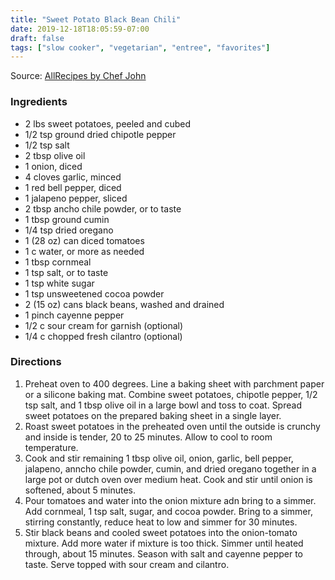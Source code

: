 ```yaml
---
title: "Sweet Potato Black Bean Chili"
date: 2019-12-18T18:05:59-07:00
draft: false
tags: ["slow cooker", "vegetarian", "entree", "favorites"]
---
```


Source: [AllRecipes by Chef John](https://www.allrecipes.com/recipe/229730/sweet-potato-and-black-bean-chili/)

### Ingredients
- 2 lbs sweet potatoes, peeled and cubed
- 1/2 tsp ground dried chipotle pepper
- 1/2 tsp salt
- 2 tbsp olive oil
- 1 onion, diced
- 4 cloves garlic, minced
- 1 red bell pepper, diced
- 1 jalapeno pepper, sliced
- 2 tbsp ancho chile powder, or to taste
- 1 tbsp ground cumin
- 1/4 tsp dried oregano
- 1 (28 oz) can diced tomatoes
- 1 c water, or more as needed
- 1 tbsp cornmeal
- 1 tsp salt, or to taste
- 1 tsp white sugar
- 1 tsp unsweetened cocoa powder
- 2 (15 oz) cans black beans, washed and drained
- 1 pinch cayenne pepper
- 1/2 c sour cream for garnish (optional)
- 1/4 c chopped fresh cilantro (optional)

### Directions
1. Preheat oven to 400 degrees. Line a baking sheet with parchment paper or a silicone baking mat. Combine sweet potatoes, chipotle pepper, 1/2 tsp salt, and 1 tbsp olive oil in a large bowl and toss to coat. Spread sweet potatoes on the prepared baking sheet in a single layer.
1. Roast sweet potatoes in the preheated oven until the outside is crunchy and inside is tender, 20 to 25 minutes. Allow to cool to room temperature.
1. Cook and stir remaining 1 tbsp olive oil, onion, garlic, bell pepper, jalapeno, anncho chile powder, cumin, and dried oregano together in a large pot or dutch oven over medium heat. Cook and stir until onion is softened, about 5 minutes.
1. Pour tomatoes and water into the onion mixture adn bring to a simmer. Add cornmeal, 1 tsp salt, sugar, and cocoa powder. Bring to a simmer, stirring constantly, reduce heat to low and simmer for 30 minutes.
1. Stir black beans and cooled sweet potatoes into the onion-tomato mixture. Add more water if mixture is too thick. Simmer until heated through, about 15 minutes. Season with salt and cayenne pepper to taste. Serve topped with sour cream and cilantro. 
